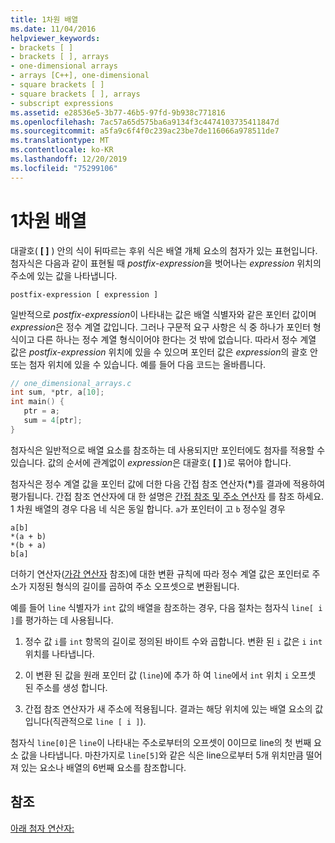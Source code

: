 ```yaml
---
title: 1차원 배열
ms.date: 11/04/2016
helpviewer_keywords:
- brackets [ ]
- brackets [ ], arrays
- one-dimensional arrays
- arrays [C++], one-dimensional
- square brackets [ ]
- square brackets [ ], arrays
- subscript expressions
ms.assetid: e28536e5-3b77-46b5-97fd-9b938c771816
ms.openlocfilehash: 7ac57a65d575ba6a9134f3c4474103735411847d
ms.sourcegitcommit: a5fa9c6f4f0c239ac23be7de116066a978511de7
ms.translationtype: MT
ms.contentlocale: ko-KR
ms.lasthandoff: 12/20/2019
ms.locfileid: "75299106"
---
```

# <a name="one-dimensional-arrays"></a>1차원 배열

대괄호( **[ ]** ) 안의 식이 뒤따르는 후위 식은 배열 개체 요소의 첨자가 있는 표현입니다. 첨자식은 다음과 같이 표현될 때 *postfix-expression*을 벗어나는 *expression* 위치의 주소에 있는 값을 나타냅니다.

```
postfix-expression [ expression ]
```

일반적으로 *postfix-expression*이 나타내는 값은 배열 식별자와 같은 포인터 값이며 *expression*은 정수 계열 값입니다. 그러나 구문적 요구 사항은 식 중 하나가 포인터 형식이고 다른 하나는 정수 계열 형식이어야 한다는 것 밖에 없습니다. 따라서 정수 계열 값은 *postfix-expression* 위치에 있을 수 있으며 포인터 값은 *expression*의 괄호 안 또는 첨자 위치에 있을 수 있습니다. 예를 들어 다음 코드는 올바릅니다.

```c
// one_dimensional_arrays.c
int sum, *ptr, a[10];
int main() {
   ptr = a;
   sum = 4[ptr];
}
```

첨자식은 일반적으로 배열 요소를 참조하는 데 사용되지만 포인터에도 첨자를 적용할 수 있습니다. 값의 순서에 관계없이 *expression*은 대괄호( **[ ]** )로 묶어야 합니다.

첨자식은 정수 계열 값을 포인터 값에 더한 다음 간접 참조 연산자(<strong>\*</strong>)를 결과에 적용하여 평가됩니다. 간접 참조 연산자에 대 한 설명은 [간접 참조 및 주소 연산자](../c-language/indirection-and-address-of-operators.md) 를 참조 하세요. 1 차원 배열의 경우 다음 네 식은 동일 합니다. `a`가 포인터이 고 `b` 정수일 경우

```
a[b]
*(a + b)
*(b + a)
b[a]
```

더하기 연산자([가감 연산자](../c-language/c-additive-operators.md) 참조)에 대한 변환 규칙에 따라 정수 계열 값은 포인터로 주소가 지정된 형식의 길이를 곱하여 주소 오프셋으로 변환됩니다.

예를 들어 `line` 식별자가 `int` 값의 배열을 참조하는 경우, 다음 절차는 첨자식 `line[ i ]`를 평가하는 데 사용됩니다.

1. 정수 값 `i`를 `int` 항목의 길이로 정의된 바이트 수와 곱합니다. 변환 된 `i` 값은 `i` `int` 위치를 나타냅니다.

1. 이 변환 된 값을 원래 포인터 값 (`line`)에 추가 하 여 `line`에서 `int` 위치 `i` 오프셋 된 주소를 생성 합니다.

1. 간접 참조 연산자가 새 주소에 적용됩니다. 결과는 해당 위치에 있는 배열 요소의 값입니다(직관적으로 `line [ i ]`).

첨자식 `line[0]`은 `line`이 나타내는 주소로부터의 오프셋이 0이므로 line의 첫 번째 요소 값을 나타냅니다. 마찬가지로 `line[5]`와 같은 식은 line으로부터 5개 위치만큼 떨어져 있는 요소나 배열의 6번째 요소를 참조합니다.

## <a name="see-also"></a>참조

[아래 첨자 연산자:](../cpp/subscript-operator.md)
